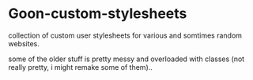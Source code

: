 # Goon-custom-stylesheets
collection of custom user stylesheets for various and somtimes random websites.

some of the older stuff is pretty messy and overloaded with classes (not really pretty, i might remake some of them)..
